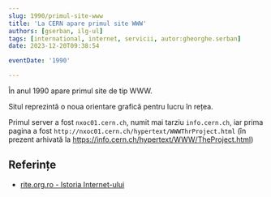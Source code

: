 ```yaml
---
slug: 1990/primul-site-www
title: 'La CERN apare primul site WWW'
authors: [gserban, ilg-ul]
tags: [international, internet, servicii, autor:gheorghe.serban]
date: 2023-12-20T09:38:54

eventDate: '1990'

---
```


În anul 1990 apare primul site de tip WWW<span></span>.

<!-- truncate -->

Situl reprezintă o noua orientare grafică pentru lucru în rețea.

Primul server a fost `nxoc01.cern.ch`, numit mai tarziu `info.cern.ch`,
iar prima pagina a fost `http://nxoc01.cern.ch/hypertext/WWWThrProject.html`
(în prezent arhivată la https://info.cern.ch/hypertext/WWW/TheProject.html)

## Referințe

- [rite.org.ro - Istoria Internet-ului](https://rite.org.ro/istoria-internetului/)
